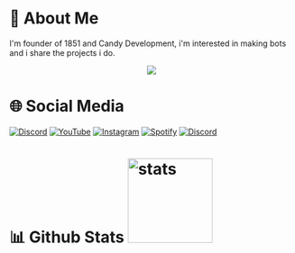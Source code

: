 # 👋 About Me
I'm founder of 1851 and Candy Development, i'm interested in making bots and i share the projects i do.

<div align="center">
<a href="https://discord.com/users/785196140298764350" title="Discord Profile"><img src="https://lanyard.cnrad.dev/api/785196140298764350"></a>
</div>

# 🌐 Social Media
 [![Discord](https://img.shields.io/badge/Dr.SansarBey%20-323330.svg?&style=for-the-badge&logo=discord&logoColor=white)](https://discordapp.com/users/785196140298764350) [![YouTube](https://img.shields.io/badge/Dr.SansarBey%20-323330.svg?&style=for-the-badge&logo=youtube&logoColor=ff0000)](https://youtube.com/DrSansarBey) [![Instagram](https://img.shields.io/badge/drsansarbey%20-323330.svg?&style=for-the-badge&logo=instagram&logoColor=FA3A88)](https://instagram.com/drsansarbey) [![Spotify](https://img.shields.io/badge/Dr.SansarBey%20-323330.svg?&style=for-the-badge&logo=spotify&logoColor=52BA21)](https://sptfy.com/drsansarbey) [![Discord](https://img.shields.io/badge/1851%20-323330.svg?&style=for-the-badge&logo=discord&logoColor=white)](https://discord.gg/1851)

# 📊 Github Stats <a href="https://github.com/DrSansarBey"><img src="https://github-readme-stats.vercel.app/api?username=DrSansarBey&show_icons=true&theme=react" width="%100" height="150px" alt="stats"/></a>
